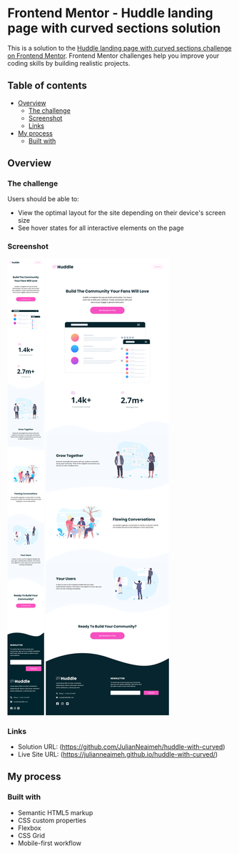 # Frontend Mentor - Huddle landing page with curved sections solution

This is a solution to the [Huddle landing page with curved sections challenge on Frontend Mentor](https://www.frontendmentor.io/challenges/huddle-landing-page-with-curved-sections-5ca5ecd01e82137ec91a50f2). Frontend Mentor challenges help you improve your coding skills by building realistic projects.

## Table of contents

- [Overview](#overview)
  - [The challenge](#the-challenge)
  - [Screenshot](#screenshot)
  - [Links](#links)
- [My process](#my-process)
  - [Built with](#built-with)

## Overview

### The challenge

Users should be able to:

- View the optimal layout for the site depending on their device's screen size
- See hover states for all interactive elements on the page

### Screenshot

![](./images/mobile-screenshot.png)
![](./images/desktop-screenshot.png)

### Links

- Solution URL: (https://github.com/JulianNeaimeh/huddle-with-curved)
- Live Site URL: (https://julianneaimeh.github.io/huddle-with-curved/)

## My process

### Built with

- Semantic HTML5 markup
- CSS custom properties
- Flexbox
- CSS Grid
- Mobile-first workflow
